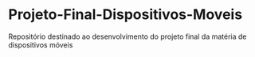 # Projeto-Final-Dispositivos-Moveis
 Repositório destinado ao desenvolvimento do projeto final da matéria de dispositivos móveis
